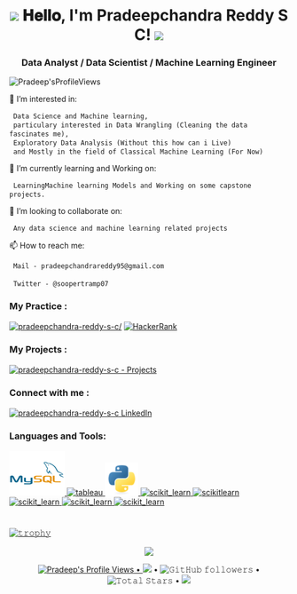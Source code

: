 <h1 align="center">
  <img src="https://raw.githubusercontent.com/JayantGoel001/JayantGoel001/master/GIF/Earth.gif" width="24px">
  𝐇𝐞𝐥𝐥𝐨, I'm Pradeepchandra Reddy S C!
  <img src="https://media.tenor.com/Wx9IEmZZXSoAAAAi/hi.gif" width="40px" />
</h1>

<h3 align="center">Data Analyst / Data Scientist / Machine Learning Engineer</h3>

<p align="left">
  <img src="https://komarev.com/ghpvc/?username=Pradeepchandra&label=Profile%20views&color=0e75b6&style=flat" alt="Pradeep'sProfileViews">
                                         
 👀 I’m interested in:
 
     Data Science and Machine learning, 
     particulary interested in Data Wrangling (Cleaning the data fascinates me), 
     Exploratory Data Analysis (Without this how can i Live)
     and Mostly in the field of Classical Machine Learning (For Now)
                       
 🌱 I’m currently learning and Working on:
     
     LearningMachine learning Models and Working on some capstone projects.
 
 💞️ I’m looking to collaborate on:
 
     Any data science and machine learning related projects

📫 How to reach me:

     Mail - pradeepchandrareddy95@gmail.com
     
     Twitter - @soopertramp07
     

     
<h3 align="left">My Practice :</h3>
<p align="left">

<a href="https://github.com/soopertramp/Data-Science-and-Machine-Learning-Practice" target="blank"><img align="center" src="https://bigdataanalyticsnews.com/wp-content/uploads/2020/04/data-science.jpg" alt="pradeepchandra-reddy-s-c/" height="60" width="180" /></a> <a href="https://www.hackerrank.com/dashboard" target="blank"><img align="center" src="https://cdn-images-1.medium.com/max/2600/1*UGT1Rh9xLww3JeIDR1F0RQ.png" alt="HackerRank" height="100" width="180" /></a>
     
<h3 align="left">My Projects :</h3>
<p align="left">

<a href="https://github.com/soopertramp/My-Projects" target="blank"><img align="center" src="http://projects-studio.co.uk/wp-content/uploads/2017/07/THE-PROJECTS-STUDIO-Logo-v1.png" alt="pradeepchandra-reddy-s-c - Projects" height="60" width="120" /></a>
  
<h3 align="left">Connect with me :</h3>
<p align="left">

<a href="https://www.linkedin.com/in/pradeepchandra-reddy-s-c/" target="blank"><img align="center" src="https://upload.wikimedia.org/wikipedia/commons/b/b1/LinkedIn_Logo_2013_%282%29.svg" alt="pradeepchandra-reddy-s-c LinkedIn" height="50" width="120" /></a>
  
</p>



<h3 align="left">Languages and Tools:</h3>

</a><a href="https://github.com/soopertramp/Data-Science-and-Machine-Learning-Practice" target="_blank"> <img src="https://raw.githubusercontent.com/devicons/devicon/master/icons/mysql/mysql-original-wordmark.svg" alt="mysql" width="100" height="80"/>            </a><a href="https://public.tableau.com/app/profile/pradeepchandra.reddy.s.c" target="_blank"> <img src="https://cdn.worldvectorlogo.com/logos/tableau-logo.svg" alt="tableau" width="100" height="80"/>  </a> <a href="https://github.com/soopertramp/Data-Science-and-Machine-Learning-Practice" target="_blank"> <img src="https://raw.githubusercontent.com/devicons/devicon/master/icons/python/python-original.svg" alt="python" width="60" height="60"/> </a> <a href="https://github.com/soopertramp/Data-Science-and-Machine-Learning-Practice" target="_blank"> <img src="https://numpy.org/images/twitter-image.jpg" alt="scikit_learn" width="100" height="50"/> </a> <a href="https://github.com/soopertramp/Data-Science-and-Machine-Learning-Practice" target="_blank"> <img src="https://www.kindpng.com/picc/m/574-5747046_python-pandas-logo-transparent-hd-png-download.png" alt="scikitlearn" width="120" height="50"/> </a> <a href="https://github.com/soopertramp/Data-Science-and-Machine-Learning-Practice" target="_blank"> <img src="https://www.davecwright.org/files/sps-files/figures/dave/scipy.png" alt="scikit_learn" width="120" height="50"/> </a> <a href="https://github.com/soopertramp/Data-Science-and-Machine-Learning-Practice" target="_blank"> <img src="https://miro.medium.com/max/805/1*aUSZsGFCMPNYCkQygs4aGQ.jpeg" alt="scikit_learn" width="160" height="50"/> </a> <a href="https://github.com/soopertramp/Data-Science-and-Machine-Learning-Practice" target="_blank"> <img src="https://jorisvandenbossche.github.io/2018_DigiCosme_Software_Day/img/sklearn_logo.png" alt="scikit_learn" width="120" height="50"/> 

#

![𝚝𝚛𝚘𝚙𝚑𝚢](https://github-profile-trophy.vercel.app/?username=soopertramp&column=9&margin-w=15&margin-h=15&no-bg=true&no-frame=true&theme=juicyfresh)

<p align="center">
  
  <img align="center" src="https://github-readme-streak-stats.herokuapp.com/?user=soopertramp&theme=dark&hide_border=true"/>
  
</p>
  
<p align="center">
  <img src="https://komarev.com/ghpvc/?username=Pradeepchandra&label=Profile%20views&color=0e75b6&style=flat" alt="Pradeep's Profile Views"> •  
  <a href="https://user-badge.committers.top/india_private/soopertramp"><img src="https://user-badge.committers.top/india_private/soopertramp.svg"></a> •
  <img alt="𝙶𝚒𝚝𝙷𝚞𝚋 𝚏𝚘𝚕𝚕𝚘𝚠𝚎𝚛𝚜" src="https://img.shields.io/github/followers/soopertramp?label=Followers&style=social"> •
  <img src="https://img.shields.io/github/stars/soopertramp?label=Stars" alt="𝚃𝚘𝚝𝚊𝚕 𝚂𝚝𝚊𝚛𝚜"> •
  <a href="https://github.com/sponsors/soopertramp"><img src="https://img.shields.io/static/v1?label=Sponsor&message=%E2%9D%A4&logo=GitHub&color=%23fe8e86"/></a>
</p>


<!---
soopertramp/soopertramp is a ✨ special ✨ repository because its `README.md` (this file) appears on your GitHub profile.
You can click the Preview link to take a look at your changes.
--->
